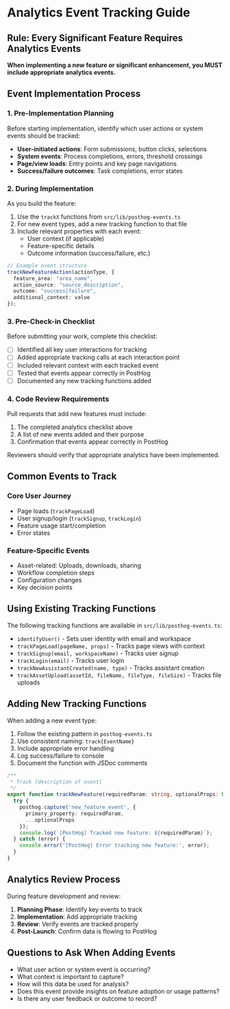 # Analytics Event Tracking Guide

## Rule: Every Significant Feature Requires Analytics Events

**When implementing a new feature or significant enhancement, you MUST include appropriate analytics events.**

## Event Implementation Process

### 1. Pre-Implementation Planning

Before starting implementation, identify which user actions or system events should be tracked:

- **User-initiated actions**: Form submissions, button clicks, selections
- **System events**: Process completions, errors, threshold crossings
- **Page/view loads**: Entry points and key page navigations
- **Success/failure outcomes**: Task completions, error states

### 2. During Implementation

As you build the feature:

1. Use the `trackX` functions from `src/lib/posthog-events.ts`
2. For new event types, add a new tracking function to that file
3. Include relevant properties with each event:
   - User context (if applicable)
   - Feature-specific details
   - Outcome information (success/failure, etc.)

```typescript
// Example event structure
trackNewFeatureAction(actionType, {
  feature_area: "area_name",
  action_source: "source_description",
  outcome: "success|failure",
  additional_context: value
});
```

### 3. Pre-Check-in Checklist

Before submitting your work, complete this checklist:

- [ ] Identified all key user interactions for tracking
- [ ] Added appropriate tracking calls at each interaction point
- [ ] Included relevant context with each tracked event
- [ ] Tested that events appear correctly in PostHog
- [ ] Documented any new tracking functions added

### 4. Code Review Requirements

Pull requests that add new features must include:

1. The completed analytics checklist above
2. A list of new events added and their purpose
3. Confirmation that events appear correctly in PostHog

Reviewers should verify that appropriate analytics have been implemented.

## Common Events to Track

### Core User Journey
- Page loads (`trackPageLoad`)
- User signup/login (`trackSignup`, `trackLogin`)
- Feature usage start/completion
- Error states

### Feature-Specific Events
- Asset-related: Uploads, downloads, sharing
- Workflow completion steps
- Configuration changes
- Key decision points

## Using Existing Tracking Functions

The following tracking functions are available in `src/lib/posthog-events.ts`:

- `identifyUser()` - Sets user identity with email and workspace
- `trackPageLoad(pageName, props)` - Tracks page views with context
- `trackSignup(email, workspaceName)` - Tracks user signup
- `trackLogin(email)` - Tracks user login
- `trackNewAssistantCreated(name, type)` - Tracks assistant creation
- `trackAssetUpload(assetId, fileName, fileType, fileSize)` - Tracks file uploads

## Adding New Tracking Functions

When adding a new event type:

1. Follow the existing pattern in `posthog-events.ts`
2. Use consistent naming: `track{EventName}`
3. Include appropriate error handling
4. Log success/failure to console
5. Document the function with JSDoc comments

```typescript
/**
 * Track [description of event]
 */
export function trackNewFeature(requiredParam: string, optionalProps: Record<string, any> = {}) {
  try {
    posthog.capture('new_feature_event', {
      primary_property: requiredParam,
      ...optionalProps
    });
    console.log(`[PostHog] Tracked new feature: ${requiredParam}`);
  } catch (error) {
    console.error('[PostHog] Error tracking new feature:', error);
  }
}
```

## Analytics Review Process

During feature development and review:

1. **Planning Phase**: Identify key events to track
2. **Implementation**: Add appropriate tracking
3. **Review**: Verify events are tracked properly
4. **Post-Launch**: Confirm data is flowing to PostHog

## Questions to Ask When Adding Events

- What user action or system event is occurring?
- What context is important to capture?
- How will this data be used for analysis?
- Does this event provide insights on feature adoption or usage patterns?
- Is there any user feedback or outcome to record? 